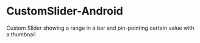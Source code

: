 # CustomSlider-Android
Custom Slider showing a range in a bar and pin-pointing certain value with a thumbnail
